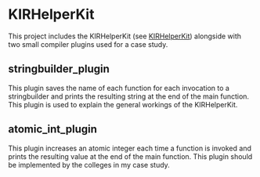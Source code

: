 # KIRHelperKit
This project includes the KIRHelperKit (see [KIRHelperKit](KIRHelperKit/README.md)) alongside with two small compiler plugins used for a case study.

## stringbuilder_plugin
This plugin saves the name of each function for each invocation to a stringbuilder and prints the resulting string at the end of the main function.
This plugin is used to explain the general workings of the KIRHelperKit.

## atomic_int_plugin
This plugin increases an atomic integer each time a function is invoked and prints the resulting value at the end of the main function.
This plugin should be implemented by the colleges in my case study.

